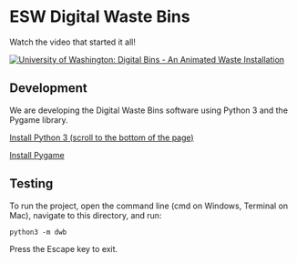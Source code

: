 # ESW Digital Waste Bins

Watch the video that started it all!

[![University of Washington: Digital Bins - An Animated Waste Installation](https://img.youtube.com/vi/Ps0bFDG5O0c/0.jpg)](https://www.youtube.com/watch?v=Ps0bFDG5O0c)

## Development

We are developing the Digital Waste Bins software using Python 3 and the Pygame
library.

[Install Python 3 (scroll to the bottom of the page)](https://www.python.org/downloads/release/python-361/)

[Install Pygame](http://www.pygame.org/download.shtml)

## Testing

To run the project, open the command line (cmd on Windows, Terminal on Mac),
navigate to this directory, and run:

```
python3 -m dwb
```

Press the Escape key to exit.
